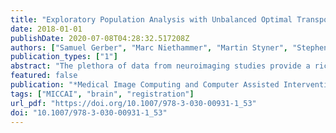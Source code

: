 ```yaml
---
title: "Exploratory Population Analysis with Unbalanced Optimal Transport"
date: 2018-01-01
publishDate: 2020-07-08T04:28:32.517208Z
authors: ["Samuel Gerber", "Marc Niethammer", "Martin Styner", "Stephen R. Aylward"]
publication_types: ["1"]
abstract: "The plethora of data from neuroimaging studies provide a rich opportunity to discover effects and generate hypotheses through exploratory data analysis. Brain pathologies often manifest in changes in shape along with deterioration and alteration of brain matter, i.e., changes in mass. We propose a morphometry approach using unbalanced optimal transport that detects and localizes changes in mass and separates them from changes due to the location of mass. The approach generates images of mass allocation and mass transport cost for each subject in the population. Voxelwise correlations with clinical variables highlight regions of mass allocation or mass transfer related to the variables. We demonstrate the method on the white and gray matter segmentations from the OASIS brain MRI data set. The separation of white and gray matter ensures that optimal transport does not transfer mass between different tissues types and separates gray and white matter related changes. The OASIS data set includes subjects ranging from healthy to mild and moderate dementia, and the results corroborate known pathology changes related to dementia that are not discovered with traditional voxel-based morphometry. The transport-based morphometry increases the explanatory power of regression on clinical variables compared to traditional voxelbased morphometry, indicating that transport cost and mass allocation images capture a larger portion of pathology induced changes."
featured: false
publication: "*Medical Image Computing and Computer Assisted Intervention - MICCAI 2018 - 21st International Conference, Granada, Spain, September 16-20, 2018, Proceedings, Part III*"
tags: ["MICCAI", "brain", "registration"]
url_pdf: "https://doi.org/10.1007/978-3-030-00931-1_53"
doi: "10.1007/978-3-030-00931-1_53"
---
```



